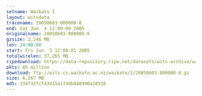```yaml
---
setname: Waikato I
layout: witsdata
tracename: 20050603-000000-0
end: Sat Jun  4 12:00:00 2005
originalname: 20050603-000000-0
gzsize: 2,246 MB
len: 24:00:00
start: Fri Jun  3 12:00:01 2005
totalwirelen: 37,265 MB
ripedownload: https://data-repository.ripe.net/datasets/wits-archive/waikato/1/20050603-000000-0.gz
pkts: 85 million
download: ftp://wits.cs.waikato.ac.nz/waikato/1/20050603-000000-0.gz
size: 6,267 MB
md5: 334f32fcf43d15a17ddb848990a28538
---
```

